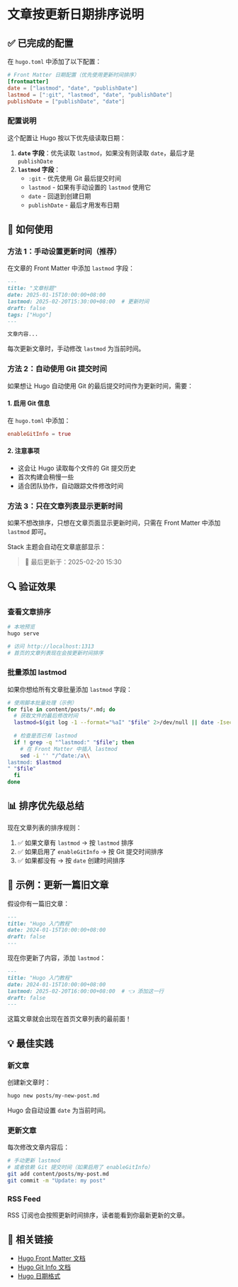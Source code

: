 # 文章按更新日期排序说明

## ✅ 已完成的配置

在 `hugo.toml` 中添加了以下配置：

```toml
# Front Matter 日期配置（优先使用更新时间排序）
[frontmatter]
date = ["lastmod", "date", "publishDate"]
lastmod = [":git", "lastmod", "date", "publishDate"]
publishDate = ["publishDate", "date"]
```

### 配置说明

这个配置让 Hugo 按以下优先级读取日期：

1. **`date` 字段**：优先读取 `lastmod`，如果没有则读取 `date`，最后才是 `publishDate`
2. **`lastmod` 字段**：
   - `:git` - 优先使用 Git 最后提交时间
   - `lastmod` - 如果有手动设置的 `lastmod` 使用它
   - `date` - 回退到创建日期
   - `publishDate` - 最后才用发布日期

## 📝 如何使用

### 方法 1：手动设置更新时间（推荐）

在文章的 Front Matter 中添加 `lastmod` 字段：

```markdown
---
title: "文章标题"
date: 2025-01-15T10:00:00+08:00
lastmod: 2025-02-20T15:30:00+08:00  # 更新时间
draft: false
tags: ["Hugo"]
---

文章内容...
```

每次更新文章时，手动修改 `lastmod` 为当前时间。

### 方法 2：自动使用 Git 提交时间

如果想让 Hugo 自动使用 Git 的最后提交时间作为更新时间，需要：

#### 1. 启用 Git 信息

在 `hugo.toml` 中添加：

```toml
enableGitInfo = true
```

#### 2. 注意事项

- 这会让 Hugo 读取每个文件的 Git 提交历史
- 首次构建会稍慢一些
- 适合团队协作，自动跟踪文件修改时间

### 方法 3：只在文章列表显示更新时间

如果不想改排序，只想在文章页面显示更新时间，只需在 Front Matter 中添加 `lastmod` 即可。

Stack 主题会自动在文章底部显示：

> 📅 最后更新于：2025-02-20 15:30

## 🔍 验证效果

### 查看文章排序

```bash
# 本地预览
hugo serve

# 访问 http://localhost:1313
# 首页的文章列表现在会按更新时间排序
```

### 批量添加 lastmod

如果你想给所有文章批量添加 `lastmod` 字段：

```bash
# 使用脚本批量处理（示例）
for file in content/posts/*.md; do
  # 获取文件的最后修改时间
  lastmod=$(git log -1 --format="%aI" "$file" 2>/dev/null || date -Iseconds)
  
  # 检查是否已有 lastmod
  if ! grep -q "^lastmod:" "$file"; then
    # 在 Front Matter 中插入 lastmod
    sed -i '' "/^date:/a\\
lastmod: $lastmod
" "$file"
  fi
done
```

## 📊 排序优先级总结

现在文章列表的排序规则：

1. ✅ 如果文章有 `lastmod` → 按 `lastmod` 排序
2. ✅ 如果启用了 `enableGitInfo` → 按 Git 提交时间排序
3. ✅ 如果都没有 → 按 `date` 创建时间排序

## 🎯 示例：更新一篇旧文章

假设你有一篇旧文章：

```markdown
---
title: "Hugo 入门教程"
date: 2024-01-15T10:00:00+08:00
draft: false
---
```

现在你更新了内容，添加 `lastmod`：

```markdown
---
title: "Hugo 入门教程"
date: 2024-01-15T10:00:00+08:00
lastmod: 2025-02-20T16:00:00+08:00  # 👈 添加这一行
draft: false
---
```

这篇文章就会出现在首页文章列表的最前面！

## 💡 最佳实践

### 新文章

创建新文章时：

```bash
hugo new posts/my-new-post.md
```

Hugo 会自动设置 `date` 为当前时间。

### 更新文章

每次修改文章内容后：

```bash
# 手动更新 lastmod
# 或者依赖 Git 提交时间（如果启用了 enableGitInfo）
git add content/posts/my-post.md
git commit -m "Update: my post"
```

### RSS Feed

RSS 订阅也会按照更新时间排序，读者能看到你最新更新的文章。

## 🔗 相关链接

- [Hugo Front Matter 文档](https://gohugo.io/content-management/front-matter/)
- [Hugo Git Info 文档](https://gohugo.io/variables/git/)
- [Hugo 日期格式](https://gohugo.io/functions/dateformat/)

